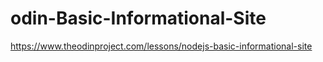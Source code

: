 # odin-Basic-Informational-Site
https://www.theodinproject.com/lessons/nodejs-basic-informational-site
